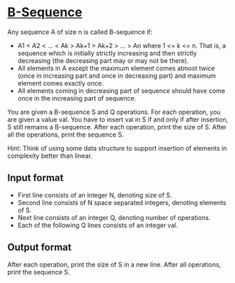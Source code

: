 # [B-Sequence][link]

Any sequence A of size n is called B-sequence if:

- A1 < A2 < ... < Ak > Ak+1 > Ak+2 > ... > An where 1 <= k <= n. That is, a sequence which is initially strictly increasing and then strictly decreasing (the decreasing part may or may not be there).
- All elements in A except the maximum element comes atmost twice (once in increasing part and once in decreasing part) and maximum element comes exactly once.
- All elements coming in decreasing part of sequence should have come once in the increasing part of sequence.

You are given a B-sequence S and Q operations. For each operation, you are given a value val. You have to insert val in S if and only if after insertion, S still remains a B-sequence.
After each operation, print the size of S. After all the operations, print the sequence S.

Hint: Think of using some data structure to support insertion of elements in complexity better than linear.

## Input format

- First line consists of an integer N, denoting size of S.
- Second line consists of N space separated integers, denoting elements of S.
- Next line consists of an integer Q, denoting number of operations.
- Each of the following Q lines consists of an integer val.

## Output format

After each operation, print the size of S in a new line.
After all operations, print the sequence S.

[link]: https://www.hackerearth.com/practice/data-structures/trees/binary-search-tree/practice-problems/algorithm/b-sequence-f919fc86/
